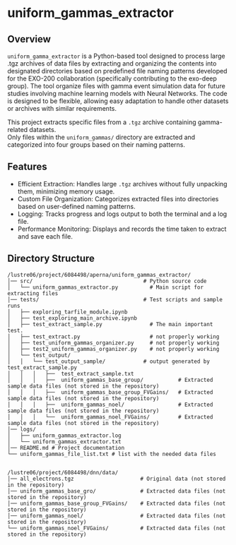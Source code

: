 # uniform_gammas_extractor

## Overview 

`uniform_gamma_extractor` is a Python-based tool designed to process large .tgz archives of data files by extracting and organizing the contents into designated directories based on predefined file naming patterns developed for the EXO-200 collaboration (specifically contributing to the exo-deep group). The tool organize files with gamma event simulation data for future studies involving machine learning models with Neural Networks. The code is designed to be flexible, allowing easy adaptation to handle other datasets or archives with similar requirements.

This project extracts specific files from a `.tgz` archive containing gamma-related datasets.  
Only files within the `uniform_gammas/` directory are extracted and categorized into four groups based on their naming patterns.

## Features

- Efficient Extraction: Handles large `.tgz` archives without fully unpacking them, minimizing memory usage.
- Custom File Organization: Categorizes extracted files into directories based on user-defined naming patterns.
- Logging: Tracks progress and logs output to both the terminal and a log file.
- Performance Monitoring: Displays and records the time taken to extract and save each file.

## Directory Structure
```
/lustre06/project/6084498/aperna/uniform_gammas_extractor/
│── src/                                   # Python source code
│   └── uniform_gammas_extractor.py          # Main script for extracting files
│── tests/                                 # Test scripts and sample runs
│   ├── exploring_tarfile_module.ipynb
│   ├── test_exploring_main_archive.ipynb
│   ├── test_extract_sample.py               # The main important test.
│   ├── test_extract.py                      # not properly working
│   ├── test_uniform_gammas_organizer.py     # not properly working
│   ├── test2_uniform_gammas_organizer.py    # not properly working
│   └── test_output/
│   │   └── test_output_sample/            # output generated by test_extract_sample.py
│   │   │   ├──  test_extract_sample.txt
│   │   │   ├──  uniform_gammas_base_group/           # Extracted sample data files (not stored in the repository)
│   │   │   ├──  uniform_gammas_base_group_FVGains/   # Extracted sample data files (not stored in the repository)
│   │   │   ├──  uniform_gammas_noel/                 # Extracted sample data files (not stored in the repository)
│   │   │   └──  uniform_gammas_noel_FVGains/         # Extracted sample data files (not stored in the repository)
│── logs/
│   ├── uniform_gammas_extractor.log
│   └── uniform_gammas_extractor.txt
│── README.md # Project documentation
└── uniform_gammas_file_list.txt # list with the needed data files


/lustre06/project/6084498/dnn/data/
│── all_electrons.tgz                     # Original data (not stored in the repository)
│── uniform_gammas_base_gro/              # Extracted data files (not stored in the repository)
│── uniform_gammas_base_group_FVGains/    # Extracted data files (not stored in the repository)
│── uniform_gammas_noel/                  # Extracted data files (not stored in the repository)
└── uniform_gammas_noel_FVGains/          # Extracted data files (not stored in the repository)
```








